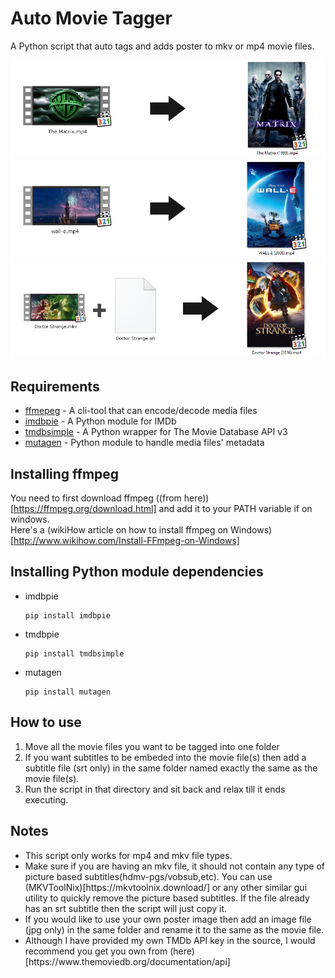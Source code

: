 # Auto Movie Tagger
A Python script that auto tags and adds poster to mkv or mp4 movie files. 

![The Matrix](/promo-images/matrix.png)
![Wall-E](/promo-images/walle.png)
![Doctor Strange](/promo-images/strange.png) 

## Requirements
<ul>
  <li><a href="https://ffmpeg.org/">ffmepeg</a> - A cli-tool that can encode/decode media files</li>
  <li><a href="https://pypi.python.org/pypi/imdbpie">imdbpie</a> - A Python module for IMDb</li>
  <li><a href="https://pypi.python.org/pypi/tmdbsimple">tmdbsimple</a> - A Python wrapper for The Movie Database API v3</li>
  <li><a href="https://pypi.python.org/pypi/mutagen">mutagen</a> - Python module to handle media files' metadata</li>
</ul>

## Installing ffmpeg
You need to first download ffmpeg ((from here))[https://ffmpeg.org/download.html] and add it to your PATH variable if on windows.  
Here's a (wikiHow article on how to install ffmpeg on Windows)[http://www.wikihow.com/Install-FFmpeg-on-Windows]

## Installing Python module dependencies
<ul>
  <li>imdbpie  <pre><code>pip install imdbpie</code></pre></li>
  <li>tmdbpie  <pre><code>pip install tmdbsimple</code></pre></li>
  <li>mutagen  <pre><code>pip install mutagen</code></pre></li>
</ul>

## How to use
<ol>
  <li>Move all the movie files you want to be tagged into one folder</li>
  <li>If you want subtitles to be embeded into the movie file(s) then add a subtitle file (srt only) in the same folder named exactly the same as the movie file(s).</li>
  <li>Run the script in that directory and sit back and relax till it ends executing.</li>
</ol>

## Notes
<ul>
  <li>This script only works for mp4 and mkv file types.</li>
  <li>Make sure if you are having an mkv file, it should not contain any type of picture based subtitles(hdmv-pgs/vobsub,etc). You can use (MKVToolNix)[https://mkvtoolnix.download/] or any other similar gui utility to quickly remove the picture based subtitles. If the file already has an srt subtitle then the script will just copy it.</li>
  <li>If you would like to use your own poster image then add an image file (jpg only) in the same folder and rename it to the same as the movie file.</li>
  <li>Although I have provided my own TMDb API key in the source, I would recommend you get you own from (here)[https://www.themoviedb.org/documentation/api]</li>
</ul>

